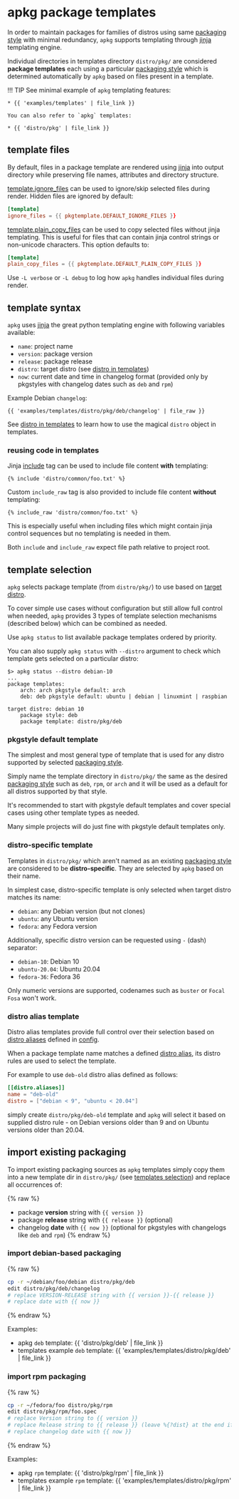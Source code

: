 # apkg package templates

In order to maintain packages for families of distros using same
[packaging style](pkgstyles.md) with minimal redundancy, `apkg` supports
templating through [jinja] templating engine.

Individual directories in templates directory `distro/pkg/` are considered
**package templates** each using a particular [packaging style](pkgstyles.md)
which is determined automatically by `apkg` based on files present in a
template.

!!! TIP
    See minimal example of `apkg` templating features:

    * {{ 'examples/templates' | file_link }}

    You can also refer to `apkg` templates:

    * {{ 'distro/pkg' | file_link }}


## template files

By default, files in a package template are rendered using [jinja] into output
directory while preserving file names, attributes and directory structure.

[template.ignore_files](config.md#templateignore_files) can be used to
ignore/skip selected files during render. Hidden files are ignored by default:

```toml
[template]
ignore_files = {{ pkgtemplate.DEFAULT_IGNORE_FILES }}
```

[template.plain_copy_files](config.md#templateplain_copy_files) can be used to
copy selected files without jinja templating. This is useful for files that can
contain jinja control strings or non-unicode characters. This option defaults to:

```toml
[template]
plain_copy_files = {{ pkgtemplate.DEFAULT_PLAIN_COPY_FILES }}
```

Use `-L verbose` or `-L debug` to log how `apkg` handles individual files during render.


## template syntax

`apkg` uses [jinja] the great python templating engine with following variables
available:

* `name`: project name
* `version`: package version
* `release`: package release
* `distro`: target distro (see [distro in templates])
* `now`: current date and time in changelog format (provided only by pkgstyles
  with changelog dates such as `deb` and `rpm`)

Example Debian `changelog`:

```jinja
{{ 'examples/templates/distro/pkg/deb/changelog' | file_raw }}
```

See [distro in templates] to learn how to use the magical `distro` object in
templates.


### reusing code in templates

Jinja [include] tag can be used to include file content **with** templating:

```jinja
{% include 'distro/common/foo.txt' %}
```

Custom `include_raw` tag is also provided to include file content **without** templating:

```jinja
{% include_raw 'distro/common/foo.txt' %}
```

This is especially useful when including files which might contain jinja control
sequences but no templating is needed in them.

Both `include` and `include_raw` expect file path relative to project root.


## template selection

`apkg` selects package template (from `distro/pkg/`) to use based on [target
distro].

To cover simple use cases without configuration but still allow full control
when needed, `apkg` provides 3 types of template selection mechanisms (described
below) which can be combined as needed.

Use `apkg status` to list available package templates ordered by priority.

You can also supply `apkg status` with `--distro` argument to check which
template gets selected on a particular distro:

```
$> apkg status --distro debian-10
...
package templates:
    arch: arch pkgstyle default: arch
    deb: deb pkgstyle default: ubuntu | debian | linuxmint | raspbian

target distro: debian 10
    package style: deb
    package template: distro/pkg/deb
```


### pkgstyle default template

The simplest and most general type of template that is used for any
distro supported by selected [packaging style](pkgstyles.md).

Simply name the template directory in `distro/pkg/` the same as the desired
[packaging style](pkgstyles.md) such as `deb`, `rpm`, or `arch` and it will be
used as a default for all distros supported by that style.

It's recommended to start with pkgstyle default templates and cover special
cases using other template types as needed.

Many simple projects will do just fine with pkgstyle default templates only.


### distro-specific template

Templates in `distro/pkg/` which aren't named as an existing [packaging
style](pkgstyles.md) are considered to be **distro-specific**. They are selected by
`apkg` based on their name.

In simplest case, distro-specific template is only selected when target distro
matches its name:

* `debian`: any Debian version (but not clones)
* `ubuntu`: any Ubuntu version
* `fedora`: any Fedora version

Additionally, specific distro version can be requested using `-` (dash) separator:

* `debian-10`: Debian 10
* `ubuntu-20.04`: Ubuntu 20.04
* `fedora-36`: Fedora 36

Only numeric versions are supported, codenames such as `buster` or `Focal Fosa`
won't work.


### distro alias template

Distro alias templates provide full control over their selection based on
[distro aliases](distro.md#distro-aliases)
defined in [config](config.md#distroaliases).

When a package template name matches a defined [distro
alias](distro.md#distro-aliases), its distro rules are used to select the
template.

For example to use `deb-old` distro alias defined as follows:

```toml
[[distro.aliases]]
name = "deb-old"
distro = ["debian < 9", "ubuntu < 20.04"]
```

simply create `distro/pkg/deb-old` template and `apkg` will select it based on
supplied distro rule - on Debian versions older than 9 and on Ubuntu versions
older than 20.04.


## import existing packaging

To import existing packaging sources as `apkg` templates simply copy them into a
new template dir in `distro/pkg/` (see [templates selection](templates.md#template-selection))
and replace all occurrences of:

{% raw %}
* package **version** string with `{{ version }}`
* package **release** string with `{{ release }}` (optional)
* changelog **date** with `{{ now }}` (optional for pkgstyles with changelogs like `deb` and `rpm`)
{% endraw %}


### import debian-based packaging

{% raw %}
``` bash
cp -r ~/debian/foo/debian distro/pkg/deb
edit distro/pkg/deb/changelog
# replace VERSION-RELEASE string with {{ version }}-{{ release }}
# replace date with {{ now }}
```
{% endraw %}

Examples:

* apkg `deb` template: {{ 'distro/pkg/deb' | file_link }}
* templates example `deb` template: {{ 'examples/templates/distro/pkg/deb' | file_link }}


### import rpm packaging

{% raw %}
``` bash
cp -r ~/fedora/foo distro/pkg/rpm
edit distro/pkg/rpm/foo.spec
# replace Version string to {{ version }}
# replace Release string to {{ release }} (leave %{?dist} at the end if present)
# replace changelog date with {{ now }}
```
{% endraw %}

Examples:

* apkg `rpm` template: {{ 'distro/pkg/rpm' | file_link }}
* templates example `rpm` template: {{ 'examples/templates/distro/pkg/rpm' | file_link }}


[jinja]: https://jinja.palletsprojects.com/en/3.0.x/templates/
[include]: https://jinja.palletsprojects.com/en/3.0.x/templates/#include
[distro in templates]: distro.md#distro-in-templates
[target distro]: distro.md#target-distro
